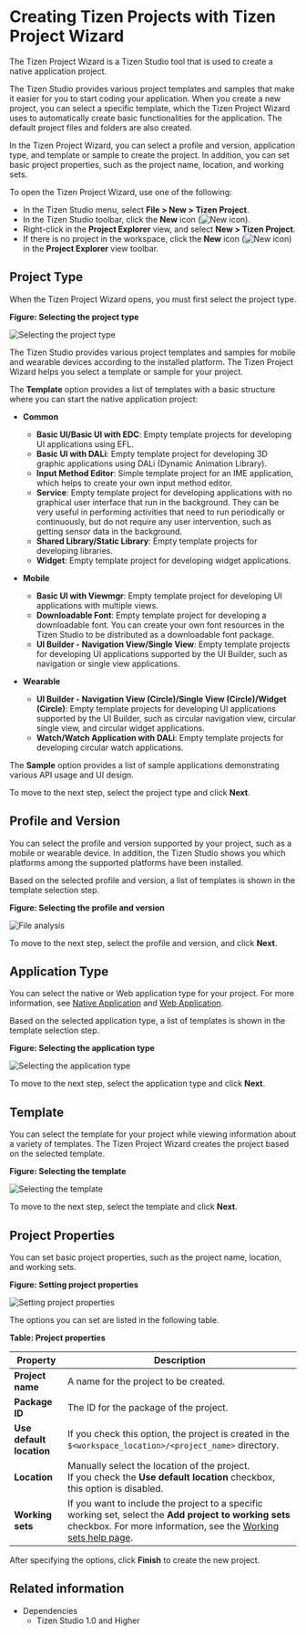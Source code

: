 # Creating Tizen Projects with Tizen Project Wizard

The Tizen Project Wizard is a Tizen Studio tool that is used to create a native application project.

The Tizen Studio provides various project templates and samples that make it easier for you to start coding your application. When you create a new project, you can select a specific template, which the Tizen Project Wizard uses to automatically create basic functionalities for the application. The default project files and folders are also created.

In the Tizen Project Wizard, you can select a profile and version, application type, and template or sample to create the project. In addition, you can set basic project properties, such as the project name, location, and working sets.

To open the Tizen Project Wizard, use one of the following:

- In the Tizen Studio menu, select **File > New > Tizen Project**.
- In the Tizen Studio toolbar, click the **New** icon (![New icon](./media/project_wizard_icon_new.png)).
- Right-click in the **Project Explorer** view, and select **New > Tizen Project**.
- If there is no project in the workspace, click the **New** icon (![New icon](./media/project_wizard_icon_new.png)) in the **Project Explorer** view toolbar.

## Project Type

When the Tizen Project Wizard opens, you must first select the project type.

**Figure: Selecting the project type**

![Selecting the project type](./media/create_project_wizard_type.png)

The Tizen Studio provides various project templates and samples for mobile and wearable devices according to the installed platform. The Tizen Project Wizard helps you select a template or sample for your project.

The **Template** option provides a list of templates with a basic structure where you can start the native application project:

- **Common**
  - **Basic UI/Basic UI with EDC**: Empty template projects for developing UI applications using EFL.
  - **Basic UI with DALi**: Empty template project for developing 3D graphic applications using DALi (Dynamic Animation Library).
  - **Input Method Editor**: Simple template project for an IME application, which helps to create your own input method editor.
  - **Service**: Empty template project for developing applications with no graphical user interface that run in the background. They can be very useful in performing activities that need to run periodically or continuously, but do not require any user intervention, such as getting sensor data in the background.
  - **Shared Library/Static Library**: Empty template projects for developing libraries.
  - **Widget**: Empty template project for developing widget applications.

- **Mobile**
  - **Basic UI with Viewmgr**: Empty template project for developing UI applications with multiple views.
  - **Downloadable Font**: Empty template project for developing a downloadable font. You can create your own font resources in the Tizen Studio to be distributed as a downloadable font package.
  - **UI Builder - Navigation View/Single View**: Empty template projects for developing UI applications supported by the UI Builder, such as navigation or single view applications.

- **Wearable**
  - **UI Builder - Navigation View (Circle)/Single View (Circle)/Widget (Circle)**: Empty template projects for developing UI applications supported by the UI Builder, such as circular navigation view, circular single view, and circular widget applications.
  - **Watch/Watch Application with DALi**: Empty template projects for developing circular watch applications.

The **Sample** option provides a list of sample applications demonstrating various API usage and UI design.

To move to the next step, select the project type and click **Next**.

## Profile and Version

You can select the profile and version supported by your project, such as a mobile or wearable device. In addition, the Tizen Studio shows you which platforms among the supported platforms have been installed.

Based on the selected profile and version, a list of templates is shown in the template selection step.

**Figure: Selecting the profile and version**

![File analysis](./media/create_project_wizard_version.png)

To move to the next step, select the profile and version, and click **Next**.

## Application Type

You can select the native or Web application type for your project. For more information, see [Native Application](../../native/tutorials/process/app-dev-process.md) and [Web Application](../../web/tutorials/process/app-dev-process.md).

Based on the selected application type, a list of templates is shown in the template selection step.

**Figure: Selecting the application type**

![Selecting the application type](./media/create_project_wizard_app.png)

To move to the next step, select the application type and click **Next**.

## Template

You can select the template for your project while viewing information about a variety of templates. The Tizen Project Wizard creates the project based on the selected template.

**Figure: Selecting the template**

![Selecting the template](./media/create_project_wizard_template.png)

To move to the next step, select the template and click **Next**.

## Project Properties

You can set basic project properties, such as the project name, location, and working sets.

**Figure: Setting project properties**

![Setting project properties](./media/create_project_wizard_properties.png)

The options you can set are listed in the following table.

**Table: Project properties**

| Property                 | Description                              |
|------------------------|----------------------------------------|
| **Project name**         | A name for the project to be created.    |
| **Package ID**           | The ID for the package of the project.   |
| **Use default location** | If you check this option, the project is created in the `$<workspace_location>/<project_name>` directory. |
| **Location**             | Manually select the location of the project.<br> If you check the **Use default location** checkbox, this option is disabled. |
| **Working sets**         | If you want to include the project to a specific working set, select the **Add project to working sets** checkbox. For more information, see the [Working sets help page](http://help.eclipse.org/mars/index.jsp?topic=%2Forg.eclipse.platform.doc.user%2Fconcepts%2Fcworkset.htm). |

After specifying the options, click **Finish** to create the new project.

## Related information
* Dependencies
  - Tizen Studio 1.0 and Higher
